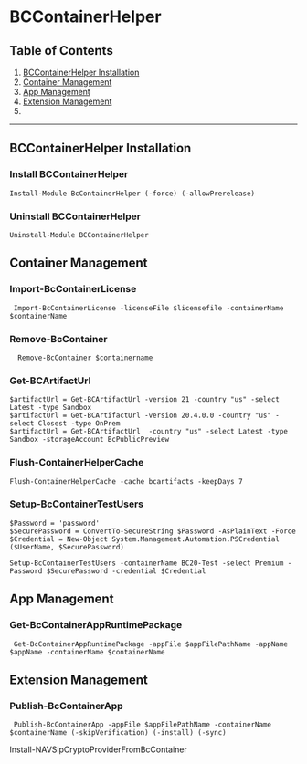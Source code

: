 # BCContainerHelper

##  Table of Contents
1.  [BCContainerHelper Installation](#BCContainerHelper-Installation)
2.  [Container Management](#container-management)
3.  [App Management](#app-managment)
4.  [Extension Management](#extension-management)
5.  

***

## BCContainerHelper Installation

### Install BCContainerHelper

    Install-Module BcContainerHelper (-force) (-allowPrerelease)

### Uninstall BCContainerHelper

    Uninstall-Module BCContainerHelper

## Container Management

### Import-BcContainerLicense
     Import-BcContainerLicense -licenseFile $licensefile -containerName $containerName

###  Remove-BcContainer
      Remove-BcContainer $containername

### Get-BCArtifactUrl
    $artifactUrl = Get-BCArtifactUrl -version 21 -country "us" -select Latest -type Sandbox
    $artifactUrl = Get-BCArtifactUrl -version 20.4.0.0 -country "us" -select Closest -type OnPrem 
    $artifactUrl = Get-BCArtifactUrl  -country "us" -select Latest -type Sandbox -storageAccount BcPublicPreview

### Flush-ContainerHelperCache
    Flush-ContainerHelperCache -cache bcartifacts -keepDays 7
    
### Setup-BcContainerTestUsers 
    $Password = 'password'
    $SecurePassword = ConvertTo-SecureString $Password -AsPlainText -Force
    $Credential = New-Object System.Management.Automation.PSCredential ($UserName, $SecurePassword)

    Setup-BcContainerTestUsers -containerName BC20-Test -select Premium -Password $SecurePassword -credential $Credential 



## App Management

### Get-BcContainerAppRuntimePackage 
     Get-BcContainerAppRuntimePackage -appFile $appFilePathName -appName $appName -containerName $containerName 

## Extension Management

###  Publish-BcContainerApp 
     Publish-BcContainerApp -appFile $appFilePathName -containerName $containerName (-skipVerification) (-install) (-sync)
     


Install-NAVSipCryptoProviderFromBcContainer
